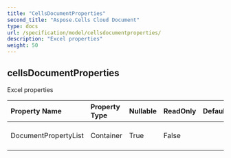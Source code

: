 ```yaml
---
title: "CellsDocumentProperties"
second_title: "Aspose.Cells Cloud Document"
type: docs
url: /specification/model/cellsdocumentproperties/
description: "Excel properties"
weight: 50
---
```


## **cellsDocumentProperties**

Excel properties 

| Property Name | Property Type | Nullable |  ReadOnly | DefaultValue | Description | 
| :- | :- | :- |:- |  :- | :- |
| DocumentPropertyList | Container | True |  False |  | Document property list. |  


